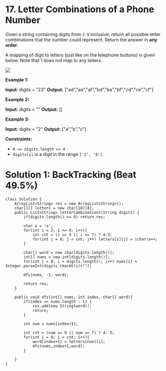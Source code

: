 # 17. Letter Combinations of a Phone Number
Given a string containing digits from  `2-9`  inclusive, return all possible letter combinations that the number could represent. Return the answer in  **any order**.

A mapping of digit to letters (just like on the telephone buttons) is given below. Note that 1 does not map to any letters.

![](https://upload.wikimedia.org/wikipedia/commons/thumb/7/73/Telephone-keypad2.svg/200px-Telephone-keypad2.svg.png)

**Example 1:**

**Input:** digits = "23"
**Output:** ["ad","ae","af","bd","be","bf","cd","ce","cf"]

**Example 2:**

**Input:** digits = ""
**Output:** []

**Example 3:**

**Input:** digits = "2"
**Output:** ["a","b","c"]

**Constraints:**

-   `0 <= digits.length <= 4`
-   `digits[i]`  is a digit in the range  `['2', '9']`.

# Solution 1: BackTracking (Beat 49.5%)
```
class Solution {
    ArrayList<String> res = new ArrayList<String>(); 
    char[][] letters = new char[10][4];
    public List<String> letterCombinations(String digits) {
        if(digits.length() == 0) return res;
        
        char a = 'a';
        for(int i = 2; i <= 9; i++){
            int cnt = (i == 9 || i == 7) ? 4:3;
            for(int j = 0; j < cnt; j++) letters[i][j] = (char)a++;
        }
        
        char[] word = new char[digits.length()];
        int[] nums = new int[digits.length()];
        for(int i = 0; i < digits.length(); i++) nums[i] = Integer.parseInt(digits.charAt(i)+"");
        
        dfs(nums, -1, word);
        
        return res;
    }
    
    public void dfs(int[] nums, int index, char[] word){
        if(index == nums.length - 1) {
            res.add(new String(word));
            return;
        }
        
        int num = nums[index+1];
        
        int cnt = (num == 9 || num == 7) ? 4: 3;
        for(int i = 0; i < cnt; i++){
            word[index+1] = letters[num][i];
            dfs(nums,index+1,word);
        }
        
    }
}
```